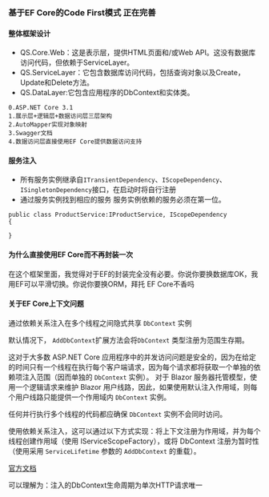 ### 基于EF Core的Code First模式 正在完善
#### 整体框架设计
- QS.Core.Web：这是表示层，提供HTML页面和/或Web API。这没有数据库访问代码，但依赖于ServiceLayer。
- QS.ServiceLayer：它包含数据库访问代码，包括查询对象以及Create，Update和Delete方法。
- QS.DataLayer:它包含应用程序的DbContext和实体类。
```
0.ASP.NET Core 3.1
1.展示层+逻辑层+数据访问层三层架构
2.AutoMapper实现对象映射
3.Swagger文档
4.数据访问层直接使用EF Core提供数据访问支持
```

#### 服务注入
- 所有服务实例继承自`ITransientDependency`、`IScopeDependency`、`ISingletonDependency`接口，在启动时将自行注册
- 通过服务实例找到相应的服务 服务实例依赖的服务必须在第一位。
```
public class ProductService:IProductService, IScopeDependency
{

}
```

#### 为什么直接使用EF Core而不再封装一次

在这个框架里面，我觉得对于EF的封装完全没有必要。你说你要换数据库OK，我用EF可以平滑切换。你说你要换ORM，拜托 EF Core不香吗

#### 关于EF Core上下文问题 

通过依赖关系注入在多个线程之间隐式共享 `DbContext` 实例

默认情况下， `AddDbContext`扩展方法会将`DbContext` 类型注册为范围生存期。

这对于大多数 ASP.NET Core 应用程序中的并发访问问题是安全的，因为在给定的时间只有一个线程在执行每个客户端请求，因为每个请求都将获取一个单独的依赖项注入范围（因而单独的 `DbContext` 实例）。 对于 Blazor 服务器托管模型，使用一个逻辑请求来维护 Blazor 用户线路，因此，如果使用默认注入作用域，则每个用户线路只能提供一个作用域内 `DbContext` 实例。

任何并行执行多个线程的代码都应确保 `DbContext` 实例不会同时访问。

使用依赖关系注入，这可以通过以下方式实现：将上下文注册为作用域，并为每个线程创建作用域（使用 IServiceScopeFactory），或将 DbContext 注册为暂时性（使用采用 `ServiceLifetime` 参数的 `AddDbContext` 的重载）。

[官方文档](https://docs.microsoft.com/zh-cn/ef/core/miscellaneous/configuring-dbcontext)

可以理解为：注入的DbContext生命周期为单次HTTP请求唯一
